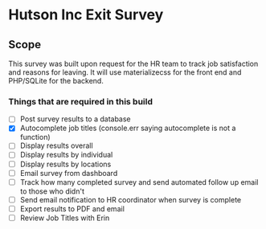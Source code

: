 Hutson Inc Exit Survey
======

## Scope
This survey was built upon request for the HR team to track job satisfaction and reasons for leaving. It will use materializecss for the front end and PHP/SQLite for the backend.

### Things that are required in this build
- [ ] Post survey results to a database
- [x] Autocomplete job titles (console.err saying autocomplete is not a function)
- [ ] Display results overall
- [ ] Display results by individual
- [ ] Display results by locations
- [ ] Email survey from dashboard
- [ ] Track how many completed survey and send automated follow up email to those who didn't
- [ ] Send email notification to HR coordinator when survey is complete
- [ ] Export results to PDF and email
- [ ] Review Job Titles with Erin
